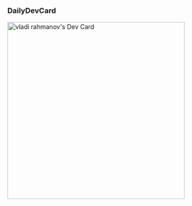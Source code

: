 ### DailyDevCard 
<a href="https://app.daily.dev/vladi_rahmanov"><img src="https://api.daily.dev/devcards/bfc9958916b44ea38109e198f4bd7297.png?r=lap" width="400" alt="vladi rahmanov's Dev Card"/></a>

<!--
**vrahmanov/vrahmanov** is a ✨ _special_ ✨ repository because its `README.md` (this file) appears on your GitHub profile.

Here are some ideas to get you started:

- 🔭 I’m currently working on ...
- 🌱 I’m currently learning ...
- 👯 I’m looking to collaborate on ...
- 🤔 I’m looking for help with ...
- 💬 Ask me about ...
- 📫 How to reach me: ...
- 😄 Pronouns: ...
- ⚡ Fun fact: ...
-->
